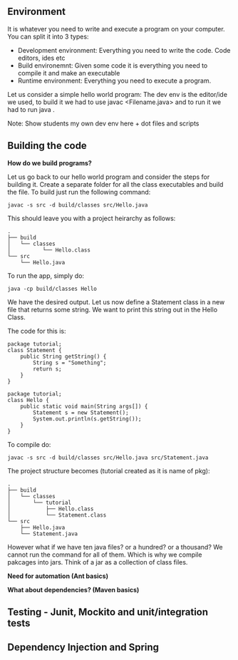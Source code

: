 
Environment
-----------

It is whatever you need to write and execute a program on your computer. You can split it into 3 types:

- Development environment: Everything you need to write the code. Code editors, ides etc
- Build environemnt: Given some code it is everything you need to compile it and make an executable
- Runtime environment: Everything you need to execute a program.

Let us consider a simple hello world program: The dev env is the editor/ide we used, to build it we had to use javac <Filename.java> and to run it we had to run java <Classname>.

Note: Show students my own dev env here + dot files and scripts 

Building the code
------------------

**How do we build programs?**

Let us go back to our hello world program and consider the steps for building it. Create a separate folder for all the class executables and build the file.
To build just run the following command:

    javac -s src -d build/classes src/Hello.java

This should leave you with a project heirarchy as follows:

    .
    ├── build
    │   └── classes
    │          └── Hello.class
    └── src
        └── Hello.java

To run the app, simply do:

    java -cp build/classes Hello
    
We have the desired output. Let us now define a Statement class in a new file that returns some string. We want to print this string out in the Hello Class.

The code for this is:

    package tutorial;
    class Statement {
        public String getString() {
            String s = "Something";
            return s;
        }
    }
    
    package tutorial;
    class Hello {
        public static void main(String args[]) {
            Statement s = new Statement();
            System.out.println(s.getString());
        }
    }

To compile do: 
    
    javac -s src -d build/classes src/Hello.java src/Statement.java

The project structure becomes (tutorial created as it is name of pkg):

    .
    ├── build
    │   └── classes
    │       └── tutorial
    │           ├── Hello.class
    │           └── Statement.class
    └── src
        ├── Hello.java
        └── Statement.java


However what if we have ten java files? or a hundred? or a thousand? We cannot run the command for all of them. Which is why we compile pakcages into jars. Think of a jar as a collection of class files.



**Need for automation (Ant basics)**

**What about dependencies? (Maven basics)**

Testing - Junit, Mockito and unit/integration tests
---------------------------------------------------

Dependency Injection and Spring
-------------------------------

